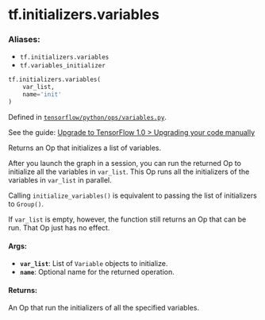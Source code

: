 <div itemscope itemtype="http://developers.google.com/ReferenceObject">
<meta itemprop="name" content="tf.initializers.variables" />
<meta itemprop="path" content="Stable" />
</div>

# tf.initializers.variables

### Aliases:

* `tf.initializers.variables`
* `tf.variables_initializer`

``` python
tf.initializers.variables(
    var_list,
    name='init'
)
```



Defined in [`tensorflow/python/ops/variables.py`](https://www.tensorflow.org/code/tensorflow/python/ops/variables.py).

See the guide: [Upgrade to TensorFlow 1.0 > Upgrading your code manually](../../../../api_guides/python/upgrade.md#Upgrading_your_code_manually)

Returns an Op that initializes a list of variables.

After you launch the graph in a session, you can run the returned Op to
initialize all the variables in `var_list`. This Op runs all the
initializers of the variables in `var_list` in parallel.

Calling `initialize_variables()` is equivalent to passing the list of
initializers to `Group()`.

If `var_list` is empty, however, the function still returns an Op that can
be run. That Op just has no effect.

#### Args:

* <b>`var_list`</b>: List of `Variable` objects to initialize.
* <b>`name`</b>: Optional name for the returned operation.


#### Returns:

An Op that run the initializers of all the specified variables.